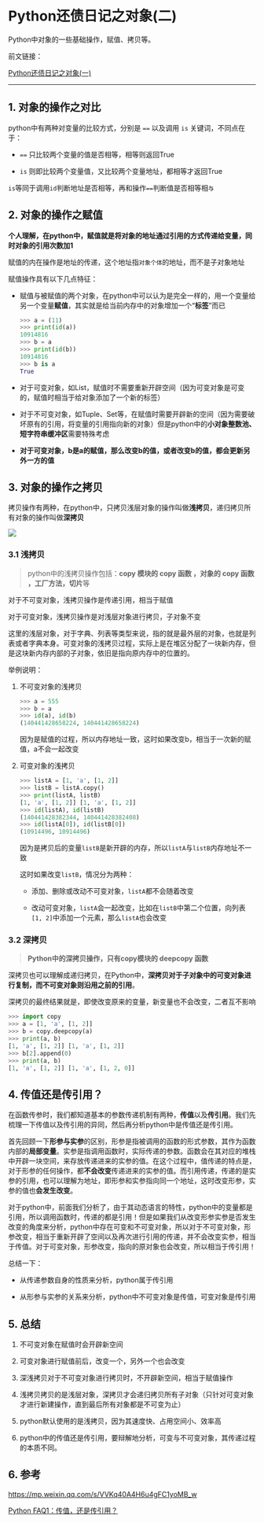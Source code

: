 # Python还债日记之对象(二)


Python中对象的一些基础操作，赋值、拷贝等。

<!--more-->

前文链接：

[Python还债日记之对象(一)](https://shmilywh.github.io/2021/04/24/Coding/Python/python%E8%BF%98%E5%80%BA%E6%97%A5%E8%AE%B0%E4%B9%8B%E5%AF%B9%E8%B1%A1(%E4%B8%80)/)

---

## 1. 对象的操作之对比

python中有两种对变量的比较方式，分别是 `==` 以及调用 `is` 关键词，不同点在于：

- `==` 只比较两个变量的值是否相等，相等则返回True

- `is` 则即比较两个变量值，又比较两个变量地址，都相等才返回True

`is`等同于调用`id`判断地址是否相等，再和操作`==`判断值是否相等相`与`

## 2. 对象的操作之赋值

**个人理解，在python中，赋值就是将对象的地址通过引用的方式传递给变量，同时对象的引用次数加1**

赋值的内在操作是地址的传递，这个地址指`对象个体`的地址，而不是子对象地址

赋值操作具有以下几点特征：

- 赋值与被赋值的两个对象，在python中可以认为是完全一样的，用一个变量给另一个变量**赋值**，其实就是给当前内存中的对象增加一个“**标签**”而已
  
  ```python
  >>> a = (11)
  >>> print(id(a))
  10914816
  >>> b = a
  >>> print(id(b))
  10914816
  >>> b is a
  True
  ```

- 对于可变对象，如List，赋值时不需要重新开辟空间（因为可变对象是可变的，赋值时相当于给对象添加了一个新的标签）

- 对于不可变对象，如Tuple、Set等，在赋值时需要开辟新的空间（因为需要破坏原有的引用，将变量的引用指向新的对象）但是python中的**小对象整数池、短字符串缓冲区**需要特殊考虑

- **对于可变对象，b是a的赋值，那么改变b的值，或者改变b的值，都会更新另外一方的值**

## 3. 对象的操作之拷贝

拷贝操作有两种，在python中，只拷贝浅层对象的操作叫做**浅拷贝**，递归拷贝所有对象的操作叫做**深拷贝**

![](https://raw.githubusercontent.com/shmilywh/PicturesForBlog/master/2021/04/26-15-57-53-2021-04-26-15-57-50-image.png)

### 3.1 浅拷贝

> python中的浅拷贝操作包括：**copy 模块的 copy 函数 ，对象的 copy 函数 ，工厂方法，切片**等

对于不可变对象，浅拷贝操作是传递引用，相当于赋值

对于可变对象，浅拷贝操作是对浅层对象进行拷贝，子对象不变

这里的浅层对象，对于字典、列表等类型来说，指的就是最外层的对象，也就是列表或者字典本身。可变对象的浅拷贝过程，实际上是在堆区分配了一块新内存，但是这块新内存内部的子对象，依旧是指向原内存中的位置的。

举例说明：

1. 不可变对象的浅拷贝
   
   ```python
   >>> a = 555
   >>> b = a
   >>> id(a), id(b)
   (140441428658224, 140441428658224)
   ```
   
   因为是赋值的过程，所以内存地址一致，这时如果改变b，相当于一次新的赋值，a不会一起改变

2. 可变对象的浅拷贝
   
   ```python
   >>> listA = [1, 'a', [1, 2]]
   >>> listB = listA.copy() 
   >>> print(listA, listB)
   [1, 'a', [1, 2]] [1, 'a', [1, 2]]
   >>> id(listA), id(listB)
   (140441428382344, 140441428382408)
   >>> id(listA[0]), id(listB[0])
   (10914496, 10914496)
   ```
   
   因为是拷贝后的变量`listB`是新开辟的内存，所以`listA`与`listB`内存地址不一致
   
   这时如果改变`listB`，情况分为两种：
   
   - 添加、删除或改动不可变对象，`listA`都不会随着改变
   
   - 改动可变对象，`listA`会一起改变，比如在`listB`中第二个位置，向列表`[1, 2]`中添加一个元素，那么`listA`也会改变

### 3.2 深拷贝

> **Python中的深拷贝操作，只有copy模块的 deepcopy 函数**

深拷贝也可以理解成递归拷贝，在Python中，**深拷贝对于子对象中的可变对象进行复制，而不可变对象则沿用之前的引用**。

深拷贝的最终结果就是，即使改变原来的变量，新变量也不会改变，二者互不影响

```python
>>> import copy
>>> a = [1, 'a', [1, 2]]
>>> b = copy.deepcopy(a)
>>> print(a, b)
[1, 'a', [1, 2]] [1, 'a', [1, 2]]
>>> b[2].append(0)
>>> print(a, b)
[1, 'a', [1, 2]] [1, 'a', [1, 2, 0]]
```

## 4. 传值还是传引用？

在函数传参时，我们都知道基本的参数传递机制有两种，**传值**以及**传引用**。我们先梳理一下传值以及传引用的异同，然后再分析python中是传值还是传引用。

首先回顾一下**形参与实参**的区别，形参是指被调用的函数的形式参数，其作为函数内部的**局部变量**。实参是指调用函数时，实际传递的参数。函数会在其对应的堆栈中开辟一块空间，来存放传递进来的实参的值。在这个过程中，值传递的特点是，对于形参的任何操作，都**不会改变**传递进来的实参的值。而引用传递，传递的是实参的引用，也可以理解为地址，即形参和实参指向同一个地址，这时改变形参，实参的值也**会发生改变**。

对于python中，前面我们分析了，由于其动态语言的特性，python中的变量都是引用，所以调用函数时，传递的都是引用！但是如果我们从改变形参实参是否发生改变的角度来分析，python中存在可变和不可变对象，所以对于不可变对象，形参改变，相当于重新开辟了空间以及再次进行引用的传递，并不会改变实参，相当于传值。对于可变对象，形参改变，指向的原对象也会改变，所以相当于传引用！

总结一下：

- 从传递参数自身的性质来分析，python属于传引用

- 从形参与实参的关系来分析，python中不可变对象是传值，可变对象是传引用

## 5. 总结

1. 不可变对象在赋值时会开辟新空间

2. 可变对象进行赋值前后，改变一个，另外一个也会改变

3. 深浅拷贝对于不可变对象进行拷贝时，不开辟新空间，相当于赋值操作

4. 浅拷贝拷贝的是浅层对象，深拷贝才会递归拷贝所有子对象（只针对可变对象才进行新建操作，直到最后所有对象都是不可变为止）

5. python默认使用的是浅拷贝，因为其速度快、占用空间小、效率高

6. python中的传值还是传引用，要辩解地分析，可变与不可变对象，其传递过程的本质不同。

## 6. 参考

https://mp.weixin.qq.com/s/VVKq40A4H6u4gFC1yoMB_w

[Python FAQ1：传值，还是传引用？](https://songlee24.github.io/2014/08/12/python-FAQ-01/)

